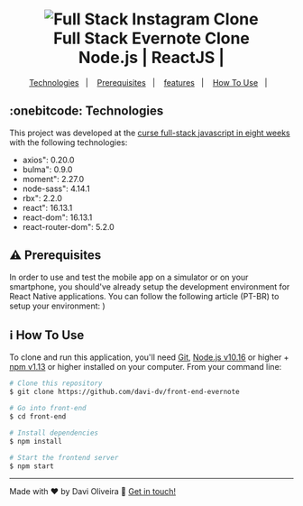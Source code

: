<h1 align="center">
    <img alt="Full Stack Instagram Clone" src="https://res.cloudinary.com/lukemorales/image/upload/v1562202893/readme_logos/instagram_fullstack_aftphr.png" />
    <br>
    Full Stack Evernote Clone <br />
    Node.js | ReactJS | 
</h1>

<p align="center">
  <a href="#rocket-technologies">Technologies</a>&nbsp;&nbsp;&nbsp;|&nbsp;&nbsp;&nbsp;
  <a href="#warning-prerequisites">Prerequisites</a>&nbsp;&nbsp;&nbsp;|&nbsp;&nbsp;&nbsp;
  <a href="#warning-prerequisites">features</a>&nbsp;&nbsp;&nbsp;|&nbsp;&nbsp;&nbsp;
  <a href="#information_source-how-to-use">How To Use</a>&nbsp;&nbsp;&nbsp;|&nbsp;&nbsp;&nbsp;
</p>

## :onebitcode: Technologies

This project was developed at the [curse full-stack javascript in eight weeks ](https://rocketseat.com.br) with the following technologies:

* axios": 0.20.0
* bulma": 0.9.0
* moment": 2.27.0
* node-sass": 4.14.1
* rbx": 2.2.0
* react": 16.13.1
* react-dom": 16.13.1
* react-router-dom": 5.2.0


## :warning: Prerequisites

In order to use and test the mobile app on a simulator or on your smartphone, you should've already setup the development environment for React Native applications. You can follow the following article (PT-BR) to setup your environment:
)
  
## :information_source: How To Use

To clone and run this application, you'll need [Git](https://git-scm.com), [Node.js v10.16][nodejs] or higher + [npm v1.13][npm] or higher installed on your computer. From your command line:

```bash
# Clone this repository
$ git clone https://github.com/davi-dv/front-end-evernote

# Go into front-end
$ cd front-end

# Install dependencies
$ npm install

# Start the frontend server
$ npm start


```
---

Made with ♥ by Davi Oliveira :wave: [Get in touch!](https://www.linkedin.com/in/davi-silva-076a6517a/)

[nodejs]: https://nodejs.org/
[npm]: https://www.npmjs.com/
[vc]: https://code.visualstudio.com/
[vceditconfig]: https://marketplace.visualstudio.com/items?itemName=EditorConfig.EditorConfig
